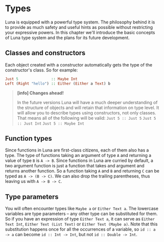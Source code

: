 # Types

Luna is equipped with a powerful type system. The philosophy behind it is to provide as much safety and useful hints as possible without restricting your expressive powers. In this chapter we'll introduce the basic concepts of Luna type system and the plans for its future development.

## Classes and constructors

Each object created with a constructor automatically gets the type of the constructor's class. So for example:

```haskell
Just 5               :: Maybe Int
Left (Right "hello") :: Either (Either a Text) b
```

> **[info] Changes ahead!**
>
> In the future versions Luna will have a much deeper understanding of the structure of objects and will retain that information on type level. It will allow you to describe types using constructors, not only classes. That means all of the following will be valid: 
> `Just 5 :: Just 5`
> `Just 5 :: Just Int`
> `Just 5 :: Maybe Int`

## Function types

Since functions in Luna are first-class citizens, each of them also has a type. The type of functions taking an argument of type `A` and returning a value of type `B` is `A -> B`. Since functions in Luna are curried by default, a two argument function is just a function that takes and argument and returns another function. So a function taking `A` and `B` and returning `C` can be typed as `A -> (B -> C)`. We can also drop the trailing parentheses, thus leaving us with `A -> B -> C`. 

## Type parameters

You will often encounter types like `Maybe a` or `Either Text a`. The lowercase variables are type parameters – any other type can be substituted for them. So if you have an expression of type `Either Text a`, it can serve as `Either Text Int`, `Either Text (List Text)` or `Either Text (Maybe a)`. Note that this substitution happens once for all the occurrences of a variable, so `id :: a -> a` can become `id :: Int -> Int`, but not `id :: Double -> Int`.